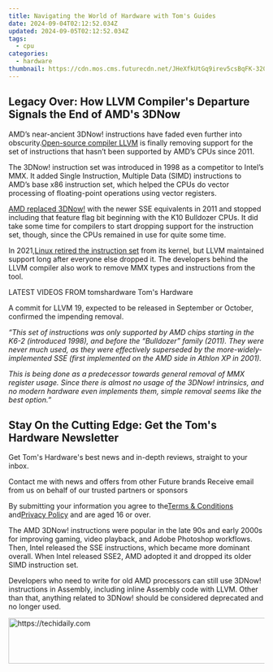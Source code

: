 ```yaml
---
title: Navigating the World of Hardware with Tom's Guides
date: 2024-09-04T02:12:52.034Z
updated: 2024-09-05T02:12:52.034Z
tags:
  - cpu
categories:
  - hardware
thumbnail: https://cdn.mos.cms.futurecdn.net/JHeXfkUtGq9irev5csBqFK-320-80.jpg
---
```


## Legacy Over: How LLVM Compiler's Departure Signals the End of AMD's 3DNow

AMD’s near-ancient 3DNow! instructions have faded even further into obscurity.[Open-source compiler LLVM](https://github.com/llvm/llvm-project/commit/f0eb5587ceeb641445b64cb264c822b4751de04a) is finally removing support for the set of instructions that hasn’t been supported by AMD’s CPUs since 2011.

 The 3DNow! instruction set was introduced in 1998 as a competitor to Intel’s MMX. It added Single Instruction, Multiple Data (SIMD) instructions to AMD’s base x86 instruction set, which helped the CPUs do vector processing of floating-point operations using vector registers.

[AMD replaced 3DNow!](https://www.tomshardware.com/news/3dnow-simd-extensions-phenom-sse,11128.html) with the newer SSE equivalents in 2011 and stopped including that feature flag bit beginning with the K10 Bulldozer CPUs. It did take some time for compilers to start dropping support for the instruction set, though, since the CPUs remained in use for quite some time.

 In 2021,[Linux retired the instruction set](https://www.tomshardware.com/news/linux-says-goodbye-to-amd-3d-now) from its kernel, but LLVM maintained support long after everyone else dropped it. The developers behind the LLVM compiler also work to remove MMX types and instructions from the tool.

 LATEST VIDEOS FROM tomshardware Tom's Hardware

 A commit for LLVM 19, expected to be released in September or October, confirmed the impending removal.

 _“This set of instructions was only supported by AMD chips starting in the K6-2 (introduced 1998), and before the “Bulldozer” family (2011). They were never much used, as they were effectively superseded by the more-widely-implemented SSE (first implemented on the AMD side in Athlon XP in 2001)._

 _This is being done as a predecessor towards general removal of MMX register usage. Since there is almost no usage of the 3DNow! intrinsics, and no modern hardware even implements them, simple removal seems like the best option.”_

## Stay On the Cutting Edge: Get the Tom's Hardware Newsletter

 Get Tom's Hardware's best news and in-depth reviews, straight to your inbox.

 Contact me with news and offers from other Future brands  Receive email from us on behalf of our trusted partners or sponsors

 By submitting your information you agree to the[Terms & Conditions](https://futureplc.com/terms-conditions/) and[Privacy Policy](https://futureplc.com/privacy-policy/) and are aged 16 or over.

 The AMD 3DNow! instructions were popular in the late 90s and early 2000s for improving gaming, video playback, and Adobe Photoshop workflows. Then, Intel released the SSE instructions, which became more dominant overall. When Intel released SSE2, AMD adopted it and dropped its older SIMD instruction set.

 Developers who need to write for old AMD processors can still use 3DNow! instructions in Assembly, including inline Assembly code with LLVM. Other than that, anything related to 3DNow! should be considered deprecated and no longer used.


<ins class="adsbygoogle"
     style="display:block"
     data-ad-format="autorelaxed"
     data-ad-client="ca-pub-7571918770474297"
     data-ad-slot="1223367746"></ins>



<ins class="adsbygoogle"
     style="display:block"
     data-ad-client="ca-pub-7571918770474297"
     data-ad-slot="8358498916"
     data-ad-format="auto"
     data-full-width-responsive="true"></ins>



<!-- affiliate ads begin -->
<a href="https://appsumo.8odi.net/c/5597632/2030395/7443" target="_top" id="2030395">
  <img src="//a.impactradius-go.com/display-ad/7443-2030395" border="0" alt="https://techidaily.com" width="728" height="90"/>
</a>
<img height="0" width="0" src="https://appsumo.8odi.net/i/5597632/2030395/7443" style="position:absolute;visibility:hidden;" border="0" />
<!-- affiliate ads end -->